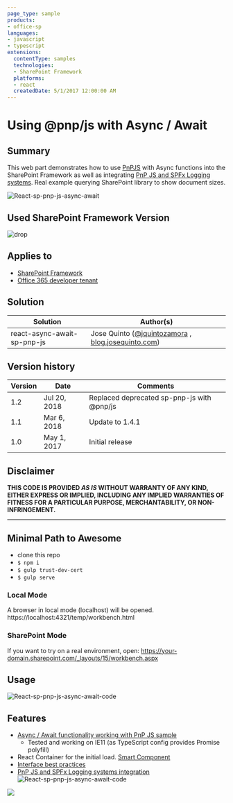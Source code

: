 ```yaml
---
page_type: sample
products:
- office-sp
languages:
- javascript
- typescript
extensions:
  contentType: samples
  technologies:
  - SharePoint Framework
  platforms:
  - react
  createdDate: 5/1/2017 12:00:00 AM
---
```

# Using @pnp/js with Async / Await

## Summary

This web part demonstrates how to use [PnPJS](https://pnp.github.io/pnpjs/) with Async functions into the SharePoint Framework as well as integrating [PnP JS and SPFx Logging systems](https://blog.josequinto.com/2017/04/30/how-to-integrate-pnp-js-core-and-sharepoint-framework-logging-systems/). Real example querying SharePoint library to show document sizes.

![React-sp-pnp-js-async-await](./assets/async-await-sp-pnp-js.png)


## Used SharePoint Framework Version 

![drop](https://img.shields.io/badge/drop-1.4.1-green.svg)


## Applies to

* [SharePoint Framework](https://docs.microsoft.com/sharepoint/dev/spfx/sharepoint-framework-overview)
* [Office 365 developer tenant](https://docs.microsoft.com/sharepoint/dev/spfx/set-up-your-developer-tenant)

## Solution

Solution|Author(s)
--------|---------
react-async-await-sp-pnp-js | Jose Quinto ([@jquintozamora](https://twitter.com/jquintozamora) , [blog.josequinto.com](https://blog.josequinto.com))

## Version history

Version|Date|Comments
-------|----|--------
1.2|Jul 20, 2018|Replaced deprecated sp-pnp-js with @pnp/js
1.1|Mar 6, 2018|Update to 1.4.1
1.0|May 1, 2017|Initial release

## Disclaimer

**THIS CODE IS PROVIDED *AS IS* WITHOUT WARRANTY OF ANY KIND, EITHER EXPRESS OR IMPLIED, INCLUDING ANY IMPLIED WARRANTIES OF FITNESS FOR A PARTICULAR PURPOSE, MERCHANTABILITY, OR NON-INFRINGEMENT.**

---

## Minimal Path to Awesome

- clone this repo
- `$ npm i`
- `$ gulp trust-dev-cert`
- `$ gulp serve `

### Local Mode

A browser in local mode (localhost) will be opened.
https://localhost:4321/temp/workbench.html

### SharePoint Mode

If you want to try on a real environment, open:
https://your-domain.sharepoint.com/_layouts/15/workbench.aspx

## Usage

![React-sp-pnp-js-async-await-code](./assets/async-await-sp-pnp-js-2.png)


## Features

- [Async / Await functionality working with PnP JS sample](https://github.com/jquintozamora/spfx-react-async-await-sp-pnp-js/blob/master/src/webparts/asyncAwaitPnPJs/components/AsyncAwaitPnPJs.tsx#L93)
  - Tested and working on IE11 (as TypeScript config provides Promise polyfill)
- React Container for the initial load. [Smart Component](https://github.com/jquintozamora/spfx-react-async-await-sp-pnp-js/blob/master/src/webparts/asyncAwaitPnPJs/components/IAsyncAwaitPnPJsState.ts)
- [Interface best practices](https://github.com/jquintozamora/spfx-react-async-await-sp-pnp-js/tree/master/src/webparts/asyncAwaitPnPJs/interfaces)
- [PnP JS and SPFx Logging systems integration](https://blog.josequinto.com/2017/04/30/how-to-integrate-pnp-js-core-and-sharepoint-framework-logging-systems)
![React-sp-pnp-js-async-await-code](./assets/pnp-js-logging-spfx.png)

<img src="https://telemetry.sharepointpnp.com/sp-dev-fx-webparts/samples/react-async-await-sp-pnp-js" />

